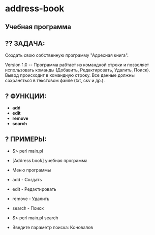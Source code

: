 #  address-book
## Учебная программа

## ?? ЗАДАЧА:
Создать свою собственную программу "Адресная книга".

Version 1.0 -- Программа рабтает из командной строки и позволяет использовать команды (Добавить, Редактировать, Удалить, Поиск). Вывод происходит в командную строку. Все данные должны сохраняться в текстовом файле (txt, csv и др.).

## ? ФУНКЦИИ:
- **add**
- **edit**
- **remove**
- **search**

## ? ПРИМЕРЫ:
- $> perl main.pl
- [Address book] учебная программа
- Меню программы
- add - Создать
- edit - Редактировать
- remove - Удалить
- search - Поиск

- $> perl main.pl search
- Введите параметр поиска: Коновалов
